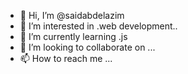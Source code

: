 - 👋 Hi, I’m @saidabdelazim
- 👀 I’m interested in .web development..
- 🌱 I’m currently learning .js 
- 💞️ I’m looking to collaborate on ...
- 📫 How to reach me ...

<!---
saidabdelazim/saidabdelazim is a ✨ special ✨ repository because its `README.md` (this file) appears on your GitHub profile.
You can click the Preview link to take a look at your changes.
--->
